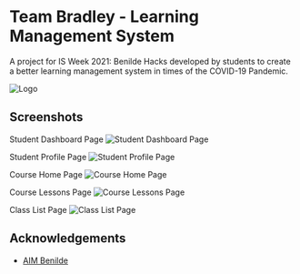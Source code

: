 
# Team Bradley - Learning Management System

A project for IS Week 2021: Benilde Hacks developed by students to create a better learning management system in times of the COVID-19 Pandemic.


![Logo](https://imgur.com/cnGBEiO.png)

    
## Screenshots

Student Dashboard Page
![Student Dashboard Page](https://imgur.com/gOcWgVw.png)

Student Profile Page
![Student Profile Page](https://imgur.com/zkElq5g.png)

Course Home Page
![Course Home Page](https://imgur.com/jOhQIC6.png)

Course Lessons Page
![Course Lessons Page](https://imgur.com/mPnB6TR.png)

Class List Page
![Class List Page](https://imgur.com/y6Aq6aH.png)

  
## Acknowledgements

 - [AIM Benilde](https://www.instagram.com/aimbenilde/?hl=en)

  
